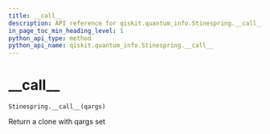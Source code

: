 ```yaml
---
title: __call__
description: API reference for qiskit.quantum_info.Stinespring.__call__
in_page_toc_min_heading_level: 1
python_api_type: method
python_api_name: qiskit.quantum_info.Stinespring.__call__
---
```


# \_\_call\_\_

<span id="qiskit.quantum_info.Stinespring.__call__" />

`Stinespring.__call__(qargs)`

Return a clone with qargs set

